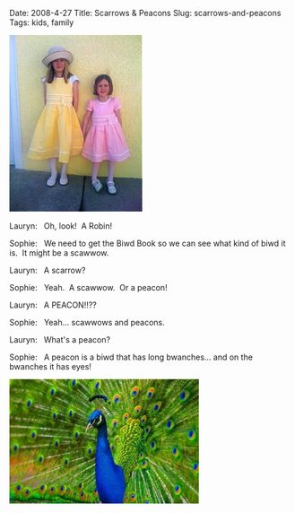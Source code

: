 Date: 2008-4-27
Title: Scarrows & Peacons
Slug: scarrows-and-peacons
Tags: kids, family

![Easter Dresses](images/easter-dresses.jpg)

Lauryn:   Oh, look!  A Robin!

Sophie:   We need to get the Biwd Book so we can see what kind of biwd it is.  It might be a scawwow.

Lauryn:   A scarrow?

Sophie:   Yeah.  A scawwow.  Or a peacon!

Lauryn:   A PEACON!!??

Sophie:   Yeah... scawwows and peacons.

Lauryn:   What's a peacon?

Sophie:   A peacon is a biwd that has long bwanches... and on the bwanches it has eyes!

![Peacon](images/peacon.jpg)
